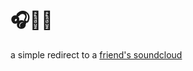 # :headphones::twisted_rightwards_arrows::fire:

a simple redirect to a [friend's soundcloud](https://amyl.stream)
